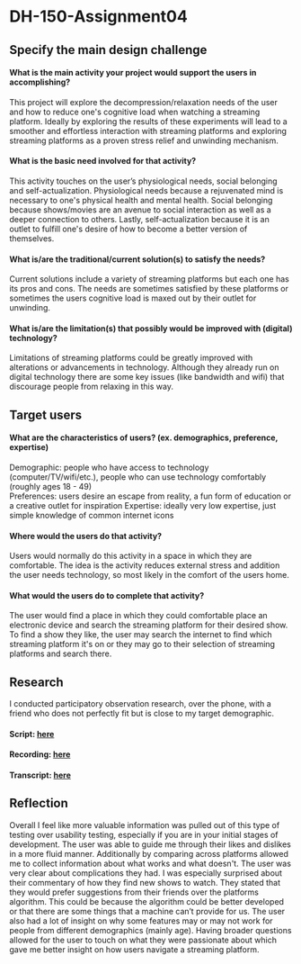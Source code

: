 # DH-150-Assignment04

## Specify the main design challenge
#### What is the main activity your project would support the users in accomplishing?
This project will explore the decompression/relaxation needs of the user and how to reduce one's cognitive load when watching a streaming platform. Ideally by exploring the results of these experiments will lead to a smoother and effortless interaction with streaming platforms and exploring streaming platforms as a proven stress relief and unwinding mechanism. 

#### What is the basic need involved for that activity?
This activity touches on the user’s physiological needs, social belonging and self-actualization. Physiological needs because a rejuvenated mind is necessary to one's physical health and mental health. Social belonging because shows/movies are an avenue to social interaction as well as a deeper connection to others. Lastly, self-actualization because it is an outlet to fulfill one's desire of how to become a better version of themselves.

#### What is/are the traditional/current solution(s) to satisfy the needs?
Current solutions include a variety of streaming platforms but each one has its pros and cons. The needs are sometimes satisfied by these platforms or sometimes the users cognitive load is maxed out by their outlet for unwinding. 

#### What is/are the limitation(s) that possibly would be improved with (digital) technology?
Limitations of streaming platforms could be greatly improved with alterations or advancements in technology. Although they already run on digital technology there are some key issues (like bandwidth and wifi) that discourage people from relaxing in this way. 

## Target users 
#### What are the characteristics of users? (ex. demographics, preference, expertise)
Demographic: people who have access to technology (computer/TV/wifi/etc.), people who can use technology comfortably (roughly ages 18 - 49)  
Preferences: users desire an escape from reality, a fun form of education or a creative outlet for inspiration
Expertise: ideally very low expertise, just simple knowledge of common internet icons

#### Where would the users do that activity?
Users would normally do this activity in a space in which they are comfortable. The idea is the activity reduces external stress and addition the user needs technology, so most likely in the comfort of the users home.

#### What would the users do to complete that activity?
The user would find a place in which they could comfortable place an electronic device and search the streaming platform for their desired show. To find a show they like, the user may search the internet to find which streaming platform it's on or they may go to their selection of streaming platforms and search there.


## Research 
I conducted participatory observation research, over the phone, with a friend who does not perfectly fit but is close to my target demographic.

#### Script: [here](https://docs.google.com/document/d/1F86R_nkXRZ1aBp-SlaG686IyULwL8okDznB9elLyIrY/edit?usp=sharing)

#### Recording: [here](https://drive.google.com/file/d/1Mn2rAt1lchtLF1zkIo9rl0Xj2YWdhHcW/view?usp=sharing)

#### Transcript: [here](https://docs.google.com/document/d/1Y0HU7Y2xozpsJuSLMUWWRWi-GdlaHmkla-7vr-XOWHQ/edit?usp=sharing)

## Reflection
Overall I feel like more valuable information was pulled out of this type of testing over usability testing, especially if you are in your initial stages of development. The user was able to guide me through their likes and dislikes in a more fluid manner. Additionally by comparing across platforms allowed me to collect information about what works and what doesn't. The user was very clear about complications they had. I was especially surprised about their commentary of how they find new shows to watch. They stated that they would prefer suggestions from their friends over the platforms algorithm. This could be because the algorithm could be better developed or that there are some things that a machine can’t provide for us. The user also had a lot of insight on why some features may or may not work for people from different demographics (mainly age). Having broader questions allowed for the user to touch on what they were passionate about which gave me better insight on how users navigate a streaming platform.
